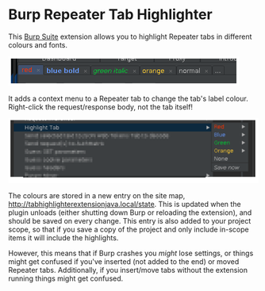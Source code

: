 # Burp Repeater Tab Highlighter

This [Burp Suite](https://portswigger.net/burp) extension allows you to highlight Repeater tabs 
in different colours and fonts.

![](docs/screens/tabs.png)

It adds a context menu to a Repeater tab to change the tab's label colour. Right-click the 
request/response body, not the tab itself!

![](docs/screens/menu.png)

The colours are stored in a new entry on the site map, http://tabhighlighterextensionjava.local/state. 
This is updated when the plugin unloads (either shutting down Burp or reloading the extension), and should
be saved on every change. This entry is also added to your project scope, so that if you save a copy of the 
project and only include in-scope items it will include the highlights. 

However, this means that if Burp crashes you _might_ lose settings, or things might get confused if 
you've inserted (not added to the end) or moved Repeater tabs. Additionally, if you insert/move 
tabs without the extension running things might get confused. 

